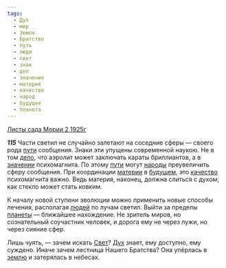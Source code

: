 ```yaml
---
tags:
  - Дух
  - мир
  - Земля
  - Братство
  - путь
  - люди
  - свет
  - знак
  - дел
  - значение
  - материя
  - качество
  - народ
  - будущее
  - планета
---
```


[Листы сада Мории 2 1925г](https://127.0.0.1:4002/agni/1925)

___115___
Части светил не случайно залетают на соседние сферы — своего рода [пути](../../../tags/#путь) сообщения. Знаки эти упущены современной наукою. Не в том [дело](../../../tags/#дел), что аэролит может заключать караты бриллиантов, а в [значении](../../../tags/#значение) психомагнита. По этому [пути](../../../tags/#путь) могут [народы](../../../tags/#народ) преувеличить сферу сообщения. При координации [материи](../../../tags/#материя) в [будущем](../../../tags/#будущее), это [качество](../../../tags/#качество) психомагнита важно. Ведь материя, наконец, должна слиться с духом; как стекло может стать ковким.   

К началу новой ступени эволюции можно применить новые способы лечения, располагая [людей](../../../tags/#люди) по лучам светил. Выйти за пределы [планеты](../../../tags/#планета) — ближайшее нахождение. Не зритель миров, но сознательный соучастник человек, и дорога ему не через лужи, но через сияние сфер.   

Лишь чуять, — зачем искать [Свет](../../../tags/#свет)? [Дух](../../../tags/#Дух) знает, ему доступно, ему суждено. Иначе зачем лестница Нашего Братства? Она упёрлась в [землю](../../../tags/#Земля) и затерялась в небесах.   

